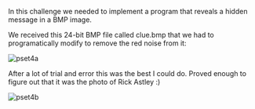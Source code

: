 In this challenge we needed to implement a program that reveals a hidden message in a BMP image.

We received this 24-bit BMP file called clue.bmp that we had to programatically modify to remove the red noise from it: 

![pset4a](https://user-images.githubusercontent.com/14170402/38069880-088ab920-32d6-11e8-8a4d-fce339f01907.PNG)

After a lot of trial and error this was the best I could do. Proved enough to figure out that it was the photo of Rick Astley :)

![pset4b](https://user-images.githubusercontent.com/14170402/38069882-0cefb75e-32d6-11e8-8dd2-574047ea7427.PNG)
